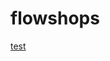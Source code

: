 # flowshops

<a href="https://github.com/picashuo/flowshops/blob/master/PFSS_OAWT_DATAJava/src/pfss_oawt_datajava/PFSS_OAWT_DATAJava.java"
target="_blank">test</a>
